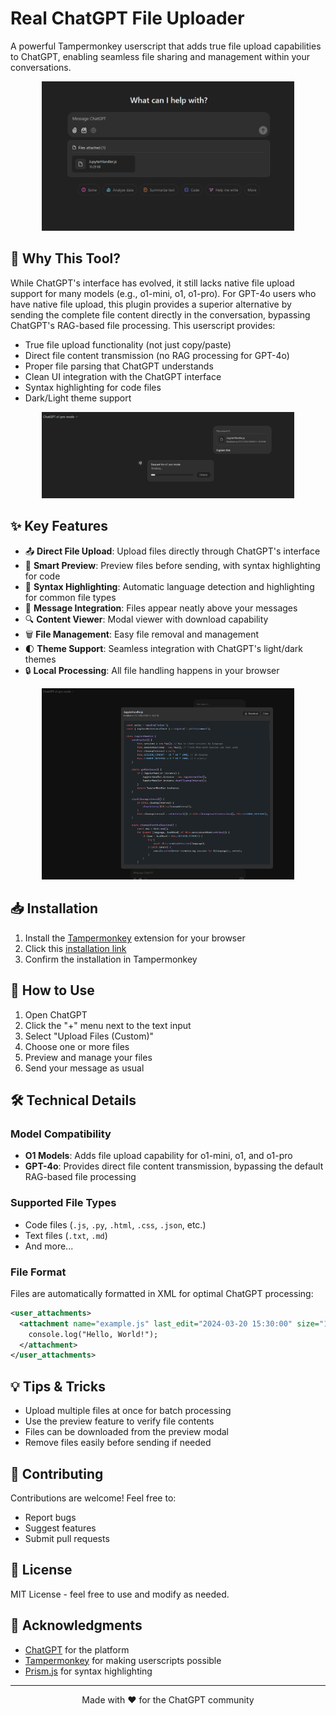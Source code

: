 # Real ChatGPT File Uploader

A powerful Tampermonkey userscript that adds true file upload capabilities to ChatGPT, enabling seamless file sharing and management within your conversations.

<div align="center">
  <img src="images/1.png" alt="ChatGPT File Upload Interface" style="max-width: 80%; height: auto;">
</div>

## 🌟 Why This Tool?

While ChatGPT's interface has evolved, it still lacks native file upload support for many models (e.g., o1-mini, o1, o1-pro). 
For GPT-4o users who have native file upload, this plugin provides a superior alternative by sending the complete file content directly in the conversation, bypassing ChatGPT's RAG-based file processing. This userscript provides:

- True file upload functionality (not just copy/paste)
- Direct file content transmission (no RAG processing for GPT-4o)
- Proper file parsing that ChatGPT understands
- Clean UI integration with the ChatGPT interface
- Syntax highlighting for code files
- Dark/Light theme support

<div align="center">
  <img src="images/2.png" alt="File Preview and Management" style="max-width: 80%; height: auto;">
</div>

## ✨ Key Features

- 📤 **Direct File Upload**: Upload files directly through ChatGPT's interface
- 👀 **Smart Preview**: Preview files before sending, with syntax highlighting for code
- 🎨 **Syntax Highlighting**: Automatic language detection and highlighting for common file types
- 📝 **Message Integration**: Files appear neatly above your messages
- 🔍 **Content Viewer**: Modal viewer with download capability
- 🗑️ **File Management**: Easy file removal and management
- 🌓 **Theme Support**: Seamless integration with ChatGPT's light/dark themes
- 🔒 **Local Processing**: All file handling happens in your browser

<div align="center">
  <img src="images/3.png" alt="File Content Viewer" style="max-width: 80%; height: auto;">
</div>

## 📥 Installation

1. Install the [Tampermonkey](https://www.tampermonkey.net/) extension for your browser
2. Click this [installation link](https://raw.githubusercontent.com/clad3815/chatgpt-file-uploader/main/src/chatgpt-upload-files-plugin.user.js)
3. Confirm the installation in Tampermonkey

## 🚀 How to Use

1. Open ChatGPT
2. Click the "+" menu next to the text input
3. Select "Upload Files (Custom)"
4. Choose one or more files
5. Preview and manage your files
6. Send your message as usual

## 🛠️ Technical Details

### Model Compatibility
- **O1 Models**: Adds file upload capability for o1-mini, o1, and o1-pro
- **GPT-4o**: Provides direct file content transmission, bypassing the default RAG-based file processing

### Supported File Types
- Code files (`.js`, `.py`, `.html`, `.css`, `.json`, etc.)
- Text files (`.txt`, `.md`)
- And more...

### File Format
Files are automatically formatted in XML for optimal ChatGPT processing:

```xml
<user_attachments>
  <attachment name="example.js" last_edit="2024-03-20 15:30:00" size="1.2 KB">
    console.log("Hello, World!");
  </attachment>
</user_attachments>
```

## 💡 Tips & Tricks

- Upload multiple files at once for batch processing
- Use the preview feature to verify file contents
- Files can be downloaded from the preview modal
- Remove files easily before sending if needed

## 🤝 Contributing

Contributions are welcome! Feel free to:
- Report bugs
- Suggest features
- Submit pull requests

## 📜 License

MIT License - feel free to use and modify as needed.

## 🙏 Acknowledgments

- [ChatGPT](https://chat.openai.com) for the platform
- [Tampermonkey](https://www.tampermonkey.net/) for making userscripts possible
- [Prism.js](https://prismjs.com/) for syntax highlighting

---

<div align="center">
Made with ❤️ for the ChatGPT community
</div>